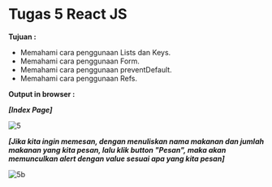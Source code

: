 # Tugas 5 React JS

<b>Tujuan : </b>

<ul>
  <li>Memahami cara penggunaan Lists dan Keys.</li>
  <li>Memahami cara penggunaan Form.</li>
  <li>Memahami cara penggunaan preventDefault.</li>
  <li>Memahami cara penggunaan Refs.</li>
</ul>

<b>Output in browser : </b>

<b><i>[Index Page]</i></b>

![5](https://user-images.githubusercontent.com/92837751/184273143-ce68a4c3-5122-4bb5-9acd-7cf158c4d4a4.jpg)

<b><i>[Jika kita ingin memesan, dengan menuliskan nama makanan dan jumlah makanan yang kita pesan, lalu klik button "Pesan", maka akan memunculkan alert dengan value sesuai apa yang kita pesan]</i></b>

![5b](https://user-images.githubusercontent.com/92837751/184273147-888bd23d-393d-4c9f-9dc6-af2fed4206a7.jpg)
